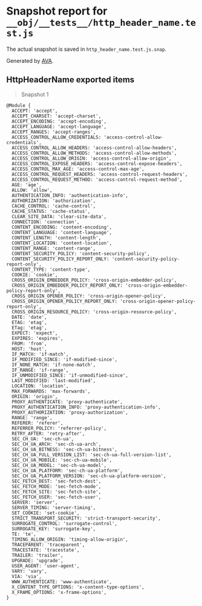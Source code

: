 # Snapshot report for `__obj/__tests__/http_header_name.test.js`

The actual snapshot is saved in `http_header_name.test.js.snap`.

Generated by [AVA](https://avajs.dev).

## HttpHeaderName exported items

> Snapshot 1

    @Module {
      ACCEPT: 'accept',
      ACCEPT_CHARSET: 'accept-charset',
      ACCEPT_ENCODING: 'accept-encoding',
      ACCEPT_LANGUAGE: 'accept-language',
      ACCEPT_RANGES: 'accept-ranges',
      ACCESS_CONTROL_ALLOW_CREDENTIALS: 'access-control-allow-credentials',
      ACCESS_CONTROL_ALLOW_HEADERS: 'access-control-allow-headers',
      ACCESS_CONTROL_ALLOW_METHODS: 'access-control-allow-methods',
      ACCESS_CONTROL_ALLOW_ORIGIN: 'access-control-allow-origin',
      ACCESS_CONTROL_EXPOSE_HEADERS: 'access-control-expose-headers',
      ACCESS_CONTROL_MAX_AGE: 'access-control-max-age',
      ACCESS_CONTROL_REQUEST_HEADERS: 'access-control-request-headers',
      ACCESS_CONTROL_REQUEST_METHOD: 'access-control-request-method',
      AGE: 'age',
      ALLOW: 'allow',
      AUTHENTICATION_INFO: 'authentication-info',
      AUTHORIZATION: 'authorization',
      CACHE_CONTROL: 'cache-control',
      CACHE_STATUS: 'cache-status',
      CLEAR_SITE_DATA: 'clear-site-data',
      CONNECTION: 'connection',
      CONTENT_ENCODING: 'content-encoding',
      CONTENT_LANGUAGE: 'content-language',
      CONTENT_LENGTH: 'content-length',
      CONTENT_LOCATION: 'content-location',
      CONTENT_RANGE: 'content-range',
      CONTENT_SECURITY_POLICY: 'content-security-policy',
      CONTENT_SECURITY_POLICY_REPORT_ONLY: 'content-security-policy-report-only',
      CONTENT_TYPE: 'content-type',
      COOKIE: 'cookie',
      CROSS_ORIGIN_EMBEDDER_POLICY: 'cross-origin-embedder-policy',
      CROSS_ORIGIN_EMBEDDER_POLICY_REPORT_ONLY: 'cross-origin-embedder-policy-report-only',
      CROSS_ORIGIN_OPENER_POLICY: 'cross-origin-opener-policy',
      CROSS_ORIGIN_OPENER_POLICY_REPORT_ONLY: 'cross-origin-opener-policy-report-only',
      CROSS_ORIGIN_RESOURCE_POLICY: 'cross-origin-resource-policy',
      DATE: 'date',
      ETAG: 'etag',
      ETag: 'etag',
      EXPECT: 'expect',
      EXPIRES: 'expires',
      FROM: 'from',
      HOST: 'host',
      IF_MATCH: 'if-match',
      IF_MODIFIED_SINCE: 'if-modified-since',
      IF_NONE_MATCH: 'if-none-match',
      IF_RANGE: 'if-range',
      IF_UNMODIFIED_SINCE: 'if-unmodified-since',
      LAST_MODIFIED: 'last-modified',
      LOCATION: 'location',
      MAX_FORWARDS: 'max-forwards',
      ORIGIN: 'origin',
      PROXY_AUTHENTICATE: 'proxy-authenticate',
      PROXY_AUTHENTICATION_INFO: 'proxy-authentication-info',
      PROXY_AUTHORIZATION: 'proxy-authorization',
      RANGE: 'range',
      REFERER: 'referer',
      REFERRER_POLICY: 'referrer-policy',
      RETRY_AFTER: 'retry-after',
      SEC_CH_UA: 'sec-ch-ua',
      SEC_CH_UA_ARCH: 'sec-ch-ua-arch',
      SEC_CH_UA_BITNESS: 'sec-ch-ua-bitness',
      SEC_CH_UA_FULL_VERSION_LIST: 'sec-ch-ua-full-version-list',
      SEC_CH_UA_MOBILE: 'sec-ch-ua-mobile',
      SEC_CH_UA_MODEL: 'sec-ch-ua-model',
      SEC_CH_UA_PLATFORM: 'sec-ch-ua-platform',
      SEC_CH_UA_PLATFORM_VERSION: 'sec-ch-ua-platform-version',
      SEC_FETCH_DEST: 'sec-fetch-dest',
      SEC_FETCH_MODE: 'sec-fetch-mode',
      SEC_FETCH_SITE: 'sec-fetch-site',
      SEC_FETCH_USER: 'sec-fetch-user',
      SERVER: 'server',
      SERVER_TIMING: 'server-timing',
      SET_COOKIE: 'set-cookie',
      STRICT_TRANSPORT_SECURITY: 'strict-transport-security',
      SURROGATE_CONTROL: 'surrogate-control',
      SURROGATE_KEY: 'surrogate-key',
      TE: 'te',
      TIMING_ALLOW_ORIGIN: 'timing-allow-origin',
      TRACEPARENT: 'traceparent',
      TRACESTATE: 'tracestate',
      TRAILER: 'trailer',
      UPGRADE: 'upgrade',
      USER_AGENT: 'user-agent',
      VARY: 'vary',
      VIA: 'via',
      WWW_AUTHENTICATE: 'www-authenticate',
      X_CONTENT_TYPE_OPTIONS: 'x-content-type-options',
      X_FRAME_OPTIONS: 'x-frame-options',
    }
